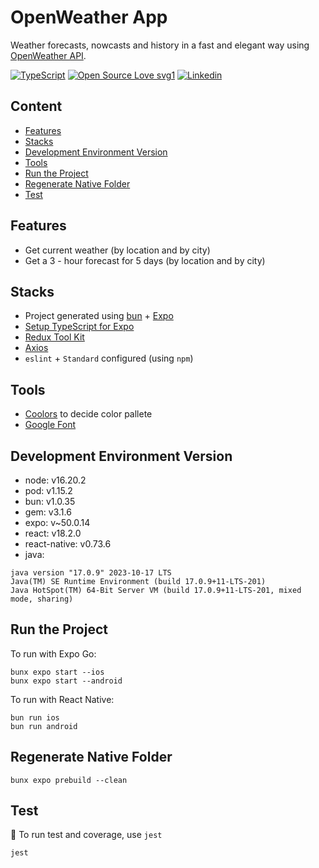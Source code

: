 # OpenWeather App

Weather forecasts, nowcasts and history in a fast and elegant way using [OpenWeather API](https://openweathermap.org/).

[![TypeScript](https://badgen.net/badge/icon/typescript?icon=typescript&label)](https://typescriptlang.org) [![Open Source Love svg1](https://badges.frapsoft.com/os/v1/open-source.svg?v=103)](https://github.com/ellerbrock/open-source-badges/) [![Linkedin](https://img.shields.io/badge/-Aulia%20Akbar%20Harahap-blue?style=flat-square&labelColor=gray&logo=Linkedin&logoColor=white&link=https://www.linkedin.com/in/aulia-akbar-harahap)](https://www.linkedin.com/in/aulia-akbar-harahap)

## Content

- [Features](#Features)
- [Stacks](#Stacks)
- [Development Environment Version](#Development-Environment-Version)
- [Tools](#Tools)
- [Run the Project](#Run-the-Project)
- [Regenerate Native Folder](#Regenerate-Native-Folder)
- [Test](#Test)

## Features

- Get current weather (by location and by city)
- Get a 3 - hour forecast for 5 days (by location and by city)

## Stacks

- Project generated using [bun](https://bun.sh/) + [Expo](https://expo.dev/)
- [Setup TypeScript for Expo](https://docs.expo.dev/guides/typescript/)
- [Redux Tool Kit](https://redux-toolkit.js.org/)
- [Axios](https://axios-http.com/)
- `eslint` + `Standard` configured (using `npm`)

## Tools

- [Coolors](https://coolors.co/) to decide color pallete
- [Google Font](https://fonts.google.com/specimen/Open+Sans)

## Development Environment Version

- node: v16.20.2
- pod: v1.15.2
- bun: v1.0.35
- gem: v3.1.6
- expo: v~50.0.14 
- react: v18.2.0
- react-native: v0.73.6
- java:
```text
java version "17.0.9" 2023-10-17 LTS
Java(TM) SE Runtime Environment (build 17.0.9+11-LTS-201)
Java HotSpot(TM) 64-Bit Server VM (build 17.0.9+11-LTS-201, mixed mode, sharing)
```

## Run the Project

To run with Expo Go:

```shell
bunx expo start --ios
bunx expo start --android
```

To run with React Native:
```shell
bun run ios
bun run android
```

## Regenerate Native Folder

```shell
bunx expo prebuild --clean
```

## Test

:construction: To run test and coverage, use `jest`

```shell
jest
```

